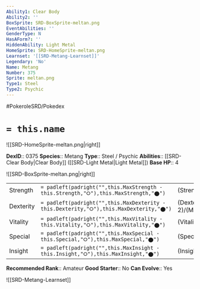 ```yaml
---
Ability1: Clear Body
Ability2: ''
BoxSprite: SRD-BoxSprite-meltan.png
EventAbilities: ''
GenderType: N
HasAForm?: ''
HiddenAbility: Light Metal
HomeSprite: SRD-HomeSprite-meltan.png
Learnset: '[[SRD-Metang-Learnset]]'
Legendary: 'No'
Name: Metang
Number: 375
Sprite: meltan.png
Type1: Steel
Type2: Psychic
---
```


#PokeroleSRD/Pokedex

# `= this.name`

![[SRD-HomeSprite-meltan.png|right]]

**DexID**:: 0375
**Species**:: Metang
**Type**:: Steel / Psychic
**Abilities**:: [[SRD-Clear Body|Clear Body]] ([[SRD-Light Metal|Light Metal]])
**Base HP**:: 4

![[SRD-BoxSprite-meltan.png|right]]

|           |                                                                                        |                                          |
| --------- | -------------------------------------------------------------------------------------- | ---------------------------------------- |
| Strength  | `= padleft(padright("",this.MaxStrength - this.Strength,"⭘"),this.MaxStrength,"⬤")`    | (Strength::2)/(MaxStrength::5)   |
| Dexterity | `= padleft(padright("",this.MaxDexterity - this.Dexterity,"⭘"),this.MaxDexterity,"⬤")` | (Dexterity:: 2)/(MaxDexterity::4) |
| Vitality  | `= padleft(padright("",this.MaxVitality - this.Vitality,"⭘"),this.MaxVitality,"⬤")`    | (Vitality::3)/(MaxVitality::6)   |
| Special   | `= padleft(padright("",this.MaxSpecial - this.Special,"⭘"),this.MaxSpecial,"⬤")`       | (Special::2)/(MaxSpecial::4)     |
| Insight   | `= padleft(padright("",this.MaxInsight - this.Insight,"⭘"),this.MaxInsight,"⬤")`       | (Insight::2)/(MaxInsight::5)     |

**Recommended Rank**:: Amateur
**Good Starter**:: No
**Can Evolve**:: Yes

![[SRD-Metang-Learnset]]